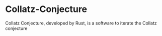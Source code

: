 # Collatz-Conjecture
Collatz Conjecture, developed by Rust, is a software to iterate the Collatz conjecture
